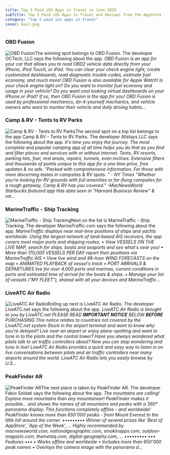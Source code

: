 ```yaml
---
title: Top 5 Paid iOS Apps in Travel in June 2020
subTitle: Top 5 Paid iOS Apps in Travel and Reviews from the AppStore in June 2020.
category: "top 5 paid ios apps in travel"
cover: main.png
---
```


### OBD Fusion

![OBD Fusion](https://is3-ssl.mzstatic.com/image/thumb/Purple113/v4/58/50/d2/5850d2ce-74d6-857f-90a5-54d405b7b0b0/AppIcon-1x_U007emarketing-0-7-0-85-220.png/100x100bb.png)The winning spot belongs to OBD Fusion. The developer OCTech, LLC says the following about the app. _OBD Fusion is an app for your car that allows you to read OBD2 vehicle data directly from your iPhone, iPod Touch, or iPad. You can clear your check engine light, create customized dashboards, read diagnostic trouble codes, estimate fuel economy, and much more! OBD Fusion is also available for Apple Watch!  Is your check engine light on? Do you want to monitor fuel economy and usage in your vehicle? Do you want cool looking virtual dashboards on your iPhone or iPad? If so, then OBD Fusion is the app for you! OBD Fusion is used by professional mechanics, do-it-yourself mechanics, and vehicle owners who want to monitor their vehicle and daily driving habits_...

### Camp & RV - Tents to RV Parks

![Camp & RV - Tents to RV Parks](https://is3-ssl.mzstatic.com/image/thumb/Purple123/v4/7b/a7/e5/7ba7e575-abcb-cf13-5b0a-d6cc3387f2cd/AppIcon-0-1x_U007emarketing-0-0-85-220-7.png/100x100bb.png)The second spot on a top list belongs to the app Camp & RV - Tents to RV Parks. The developer Allstays LLC says the following about the app. _It's time you enjoy the journey. The most complete and popular camping app of all time helps you do that as you find and filter places and services with or without internet. Tents, RV resorts, parking lots, fuel, rest areas, repairs, tunnels, even inclines. Extensive filters and thousands of points unique to this app for a one time price, free updates & no ads.  "Packed with comprehensive information. For those with more discerning tastes in campsites & RV spots. " - NY Times  "Whether you're looking for RV grounds with full amenities or far-flung campsites for a rough getaway, Camp & RV has you covered." -MacNewsWorld  Starbucks featured app  Has data seen in "Harvard Business Review" & rat_...

### MarineTraffic - Ship Tracking

![MarineTraffic - Ship Tracking](https://is3-ssl.mzstatic.com/image/thumb/Purple113/v4/fb/1b/d1/fb1bd12e-bf23-eed6-5b8a-858447e51dea/AppIcon-1x_U007emarketing-0-0-GLES2_U002c0-512MB-sRGB-0-0-0-85-220-0-0-0-8.png/100x100bb.png)Next on the list is MarineTraffic - Ship Tracking. The developer MarineTraffic.com says the following about the app. _MarineTraffic displays near real-time positions of ships and yachts worldwide.  Using the largest network of land-based AIS receivers, the app covers most major ports and shipping routes.  • View VESSELS ON THE LIVE MAP, search for ships, boats and seaports and see what's near you! • More than 170,000 VESSELS PER DAY report their positions via MarineTraffic AIS • View live wind and 48-hour WIND FORECASTS on the map • ANIMATED PLAYBACK of vessel's track • PORT ARRIVALS & DEPARTURES live for over 4,000 ports and marinas, current conditions in ports and estimated time of arrival for the boats & ships. • Manage your list of vessels ("MY FLEET"), shared with all your devices and MarineTraffic_...

### LiveATC Air Radio

![LiveATC Air Radio](https://is4-ssl.mzstatic.com/image/thumb/Purple123/v4/0b/91/0d/0b910d37-3a1e-246f-79e3-fb9e46bc3206/AppIcon-0-0-1x_U007emarketing-0-0-0-6-0-0-sRGB-0-0-0-GLES2_U002c0-512MB-85-220-0-0.png/100x100bb.png)Rolling up next is LiveATC Air Radio. The developer LiveATC.net says the following about the app. _LiveATC Air Radio is brought to you by LiveATC.net PLEASE READ ***IMPORTANT NOTICE*** BELOW **BEFORE** PURCHASING  This notice relates to countries not covered by the LiveATC.net system  Stuck in the airport terminal and want to know why you're delayed? Live near an airport or enjoy plane-spotting and want to tune in to the pilots and the control tower? Have you always wondered what pilots talk to air traffic controllers about? Now you can stop wondering and tune in live!  LiveATC Air Radio provides a quick and easy way to listen in on live conversations between pilots and air traffic controllers near many airports around the world. LiveATC Air Radio lets you easily browse by U.S_...

### PeakFinder AR

![PeakFinder AR](https://is4-ssl.mzstatic.com/image/thumb/Purple114/v4/2b/66/b0/2b66b0fa-e612-5b1e-2ee3-ace0e7c9abd1/AppIcon-0-0-1x_U007emarketing-0-0-0-5-0-0-sRGB-0-0-0-GLES2_U002c0-512MB-85-220-0-0.png/100x100bb.png)The next place is taken by PeakFinder AR. The developer Fabio Soldati says the following about the app. _The mountains are calling! Explore more mountains than any mountaineer! PeakFinder makes it possible… and shows the names of all mountains and peaks with a 360° panorama display. This functions completely offline - and worldwide!  PeakFinder knows more than 650'000 peaks - from Mount Everest to the little hill around the corner.  ••••••••• Winner of several prizes like 'Best of AppStore', 'App of the Week', … Highly recommended by macnewsworld.com, nationalgeographic.com, smokinapps.com, outdoor-magazin.com, themetaq.com, digital-geography.com, … •••••••••   ••• Features •••  • Works offline and worldwide • Includes more than 650'000 peak names • Overlays the camera image with the panorama d_...

